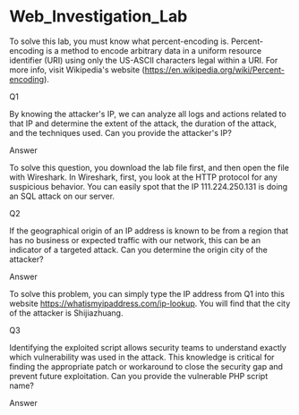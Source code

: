 # Web_Investigation_Lab

To solve this lab, you must know what percent-encoding is.
Percent-encoding is a method to encode arbitrary data in a uniform resource identifier (URI) using only the US-ASCII characters legal within a URI.
For more info, visit Wikipedia's website (https://en.wikipedia.org/wiki/Percent-encoding).


Q1

By knowing the attacker's IP, we can analyze all logs and actions related to that IP and determine the extent of the attack, the duration of the attack, and the techniques used. 
Can you provide the attacker's IP?

Answer

To solve this question, you download the lab file first, and then open the file with Wireshark.
In Wireshark, first, you look at the HTTP protocol for any suspicious behavior. You can easily spot that
the IP 111.224.250.131 is doing an SQL attack on our server.


Q2  

If the geographical origin of an IP address is known to be from a region that has no business or expected traffic with our network, 
this can be an indicator of a targeted attack. Can you determine the origin city of the attacker?

Answer

To solve this problem, you can simply type the IP address from Q1 into this website https://whatismyipaddress.com/ip-lookup.
You will find that the city of the attacker is Shijiazhuang.

Q3

Identifying the exploited script allows security teams to understand exactly which vulnerability was used in the attack. 
This knowledge is critical for finding the appropriate patch or workaround to close the security gap and prevent future exploitation.
Can you provide the vulnerable PHP script name?

Answer






